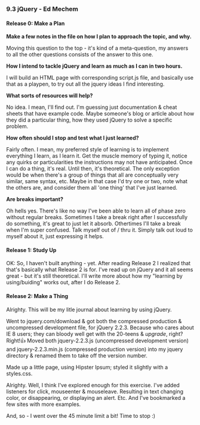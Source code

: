 ### 9.3 jQuery - Ed Mechem

#### Release 0: Make a Plan

**Make a few notes in the file on how I plan to approach the topic, and why.**

Moving this question to the top - it's kind of a meta-question, my answers to all the other questions consists of the answer to this one.

**How I intend to tackle jQuery and learn as much as I can in two hours.**

I will build an HTML page with corresponding script.js file, and basically use that as a playpen, to try out all the jquery ideas I find interesting.

**What sorts of resources will help?**

No idea. I mean, I'll find out. I'm guessing just documentation & cheat sheets that have example code. Maybe someone's blog or article about how they did a particular thing, how they used jQuery to solve a specific problem.


**How often should I stop and test what I just learned?**

Fairly often. I mean, my preferred style of learning is to implement everything I learn, as I learn it. Get the muscle memory of typing it, notice any quirks or particularities the instructions may not have anticipated. Once I can do a thing, it's real. Until then, it's theoretical. The only exception would be when there's a group of things that all are conceptually very similar, same syntax, etc. Maybe in that case I'd try one or two, note what the others are, and consider them all 'one thing' that I've just learned.


**Are breaks important?**

Oh hells yes. There's like no way I've been able to learn all of phase zero without regular breaks. Sometimes I take a break right after I successfully do something, it's great to just let it absorb. Othertimes I'll take a break when I'm super confused. Talk myself out of / thru it. Simply talk out loud to myself about it, just expressing it helps.

#### Release 1: Study Up

OK: So, I haven't built anything - yet. After reading Release 2 I realized that that's basically what Release 2 is for. I've read up on jQuery and it all seems great - but it's still theoretical. I'll write more about how my "learning by using/buiding" works out, after I do Release 2.

#### Release 2: Make a Thing

Alrighty. This will be my litle journal about learning by using jQuery.

Went to jquery.com/download & got both the compressed production & uncompressed development file, for jQuery 2.2.3. Because who cares about IE 8 users; they can bloody well get with the 20-teens & *upgrade*, right? Right!👍 Moved both jquery-2.2.3.js (uncompressed development version) and jquery-2.2.3.min.js (compressed production version) into my jquery directory & renamed them to take off the version number.

Made up a little page, using Hipster Ipsum; styled it slightly with a styles.css.

Alrighty. Well, I think I've explored enough for this exercise. I've added listeners for click, mouseenter & mouseleave. Resulting in text changing color, or disappearing, or displaying an alert. Etc. And I've bookmarked a few sites with more examples.

And, so - I went over the 45 minute limit a bit! Time to stop :)
